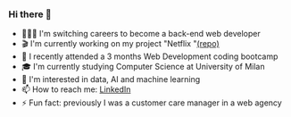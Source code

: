 ### Hi there 👋

- 👩🏻‍💻 I'm switching careers to become a back-end web developer
- 🎬 I'm currently working on my project "Netflix "<a href="https://github.com/marcellamalune/netflix">(repo)</a>
- 🚀 I recently attended a 3 months Web Development coding bootcamp 
- 🎓 I'm currently studying Computer Science at University of Milan
- 🧠 I'm interested in data, AI and machine learning
- 📫 How to reach me: <a href="linkedin.com/in/marcellamalune/">LinkedIn</a>
- ⚡ Fun fact: previously I was a customer care manager in a web agency

<!--
**marcellamalune/marcellamalune** is a ✨ _special_ ✨ repository because its `README.md` (this file) appears on your GitHub profile.

Here are some ideas to get you started:

- 🔭 I’m currently working on ...
- 🌱 I’m currently learning ...
- 👯 I’m looking to collaborate on ...
- 🤔 I’m looking for help with ...
- 💬 Ask me about ...
- 📫 How to reach me: ...
- 😄 Pronouns: ...
- ⚡ Fun fact: ...
-->
